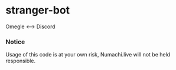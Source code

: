 # stranger-bot
Omegle &lt;--> Discord


### Notice
Usage of this code is at your own risk, Numachi.live will not be held responsible.
